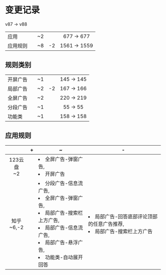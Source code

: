 # 变更记录

v87 -> v88

||||||
|-|:-:|:-:|:-:|:-:|
|应用||~2||677 -> 677|
|应用规则||~8|-2|1561 -> 1559|

## 规则类别

||||||
|-|:-:|:-:|:-:|:-:|
|开屏广告||~1||145 -> 145|
|局部广告||~2|-2|167 -> 166|
|全屏广告||~2||220 -> 219|
|分段广告||~1||55 -> 55|
|功能类||~1||158 -> 158|

## 应用规则

||+|~|-|
|:-:|-|-|-|
|123云盘<br>~2||<li>全屏广告-弹窗广告,<li>开屏广告||
|知乎<br>~6,-2||<li>分段广告-信息流广告,<li>全屏广告-弹窗广告,<li>局部广告-搜索栏上方广告,<li>局部广告-信息流广告,<li>局部广告-悬浮广告,<li>功能类-自动展开回答|<li>局部广告-回答底部评论顶部的任意广告推荐,<li>局部广告-搜索栏上方广告|
